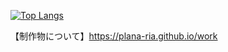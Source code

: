 [![Top Langs](https://github-readme-stats.vercel.app/api/top-langs/?username=Plana-ria&langs_count=10&layout=compact)](https://github.com/anuraghazra/github-readme-stats)

【制作物について】https://plana-ria.github.io/work
